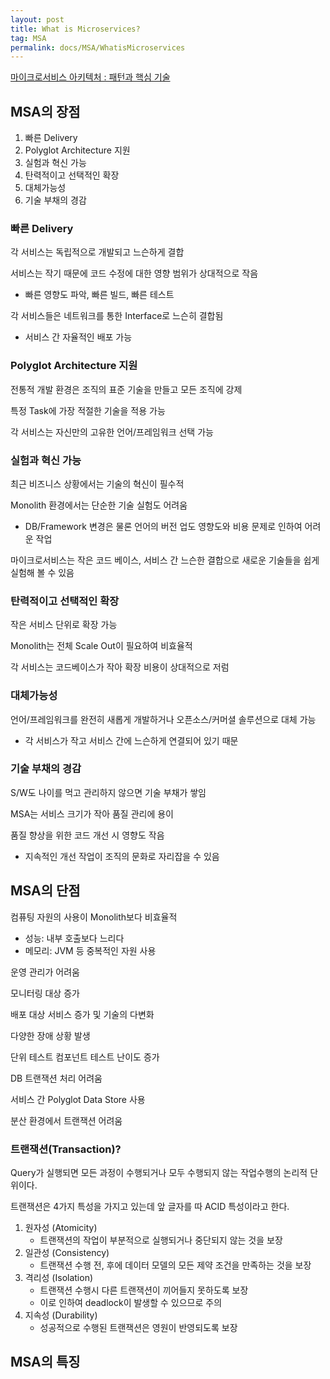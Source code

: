 ```yaml
---
layout: post
title: What is Microservices?
tag: MSA
permalink: docs/MSA/WhatisMicroservices
---
```


[마이크로서비스 아키텍처 : 패턴과 핵심 기술](https://online.codepresso.kr/course/course_view.jsp?id=16080)

## MSA의 장점

1. 빠른 Delivery
2. Polyglot Architecture 지원
3. 실험과 혁신 가능
4. 탄력적이고 선택적인 확장
5. 대체가능성
6. 기술 부채의 경감

### 빠른 Delivery

각 서비스는 독립적으로 개발되고 느슨하게 결합

서비스는 작기 때문에 코드 수정에 대한 영향 범위가 상대적으로 작음

- 빠른 영향도 파악, 빠른 빌드, 빠른 테스트

각 서비스들은 네트워크를 통한 Interface로 느슨히 결합됨

- 서비스 간 자율적인 배포 가능

### Polyglot Architecture 지원

전통적 개발 환경은 조직의 표준 기술을 만들고 모든 조직에 강제

특정 Task에 가장 적절한 기술을 적용 가능

각 서비스는 자신만의 고유한 언어/프레임워크 선택 가능

### 실험과 혁신 가능

최근 비즈니스 상황에서는 기술의 혁신이 필수적

Monolith 환경에서는 단순한 기술 실험도 어려움

- DB/Framework 변경은 물론 언어의 버전 업도 영향도와 비용 문제로 인하여 어려운 작업

마이크로서비스는 작은 코드 베이스, 서비스 간 느슨한 결합으로 새로운 기술들을 쉽게 실험해 볼 수 있음

### 탄력적이고 선택적인 확장

작은 서비스 단위로 확장 가능

Monolith는 전체 Scale Out이 필요하여 비효율적

각 서비스는 코드베이스가 작아 확장 비용이 상대적으로 저럼

### 대체가능성

언어/프레임워크를 완전히 새롭게 개발하거나 오픈소스/커머셜 솔루션으로 대체 가능

- 각 서비스가 작고 서비스 간에 느슨하게 연결되어 있기 때문

### 기술 부채의 경감

S/W도 나이를 먹고 관리하지 않으면 기술 부채가 쌓임

MSA는 서비스 크기가 작아 품질 관리에 용이

품질 향상을 위한 코드 개선 시 영향도 작음

- 지속적인 개선 작업이 조직의 문화로 자리잡을 수 있음



## MSA의 단점

컴퓨팅 자원의 사용이 Monolith보다 비효율적

- 성능: 내부 호출보다 느리다
- 메모리: JVM 등 중복적인 자원 사용

운영 관리가 어려움

모니터링 대상 증가

배포 대상 서비스 증가 및 기술의 다변화

다양한 장애 상황 발생

단위 테스트 컴포넌트 테스트 난이도 증가

DB 트랜잭션 처리 어려움

서비스 간 Polyglot Data Store 사용

분산 환경에서 트랜잭션 어려움



### 트랜잭션(Transaction)?

Query가 실행되면 모든 과정이 수행되거나 모두 수행되지 않는 작업수행의 논리적 단위이다.

트랜잭션은 4가지 특성을 가지고 있는데 앞 글자를 따 ACID 특성이라고 한다.

1. 원자성 (Atomicity)
   - 트랜잭션의 작업이 부분적으로 실행되거나 중단되지 않는 것을 보장
2. 일관성 (Consistency)
   - 트랜잭션 수행 전, 후에 데이터 모델의 모든 제약 조건을 만족하는 것을 보장
3. 격리성 (Isolation)
   - 트랜잭션 수행시 다른 트랜잭션이 끼어들지 못하도록 보장
   - 이로 인하여 deadlock이 발생할 수 있으므로 주의
4. 지속성 (Durability)
   - 성공적으로 수행된 트랜잭션은 영원이 반영되도록 보장

## MSA의 특징

